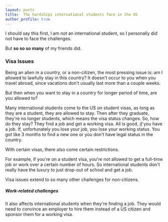 ```yaml
---
layout: posts
title:  The hardships international students face in the US
author_profile: true
---
```


I should say this first, I am *not* an international student, 
so I personally did not have to face the challenges.

But **so so so many** of my friends did.

### Visa Issues

Being an alien in a country, or a non-citizen, the most pressing issue is: 
am I allowed to lawfully stay in this country?
It doesn't occur to you when you travel abroad, since vacations don't usually last more than a couple weeks.

But then when you want to stay in a country for longer period of time, are you allowed to?

Many international students come to the US on student visas, as long as they are a student, they are allowed to stay.
Then after they graduate, they're no longer students, which means the visa status changes.
So, how do they stay?
They find a job and get a working visa.
All is good, *if* you have a job.
If, unfortunately you lose your job, you lose your working status.
You got like 3 months to find a new one or you don't have legal status in the country.

With certain visas, there also come certain restrictions.

For example, if you're on a student visa, you're not allowed to get a full-time job or work over a certain number of hours.
So international students don't really have the luxury to just drop-out of school and get a job.

Visa issues extend to so many other challenges for non-citizens.

##### Work-related challenges

It also affects international students when they're finding a job. They would need to convince an employer to hire them instead of a US citizen and sponsor them for a working visa.

